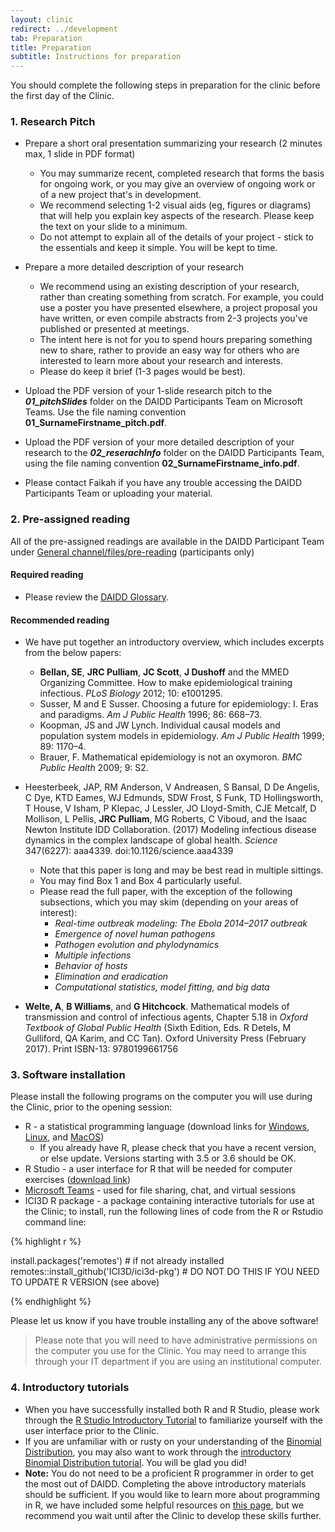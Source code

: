 ```yaml
---
layout: clinic
redirect: ../development
tab: Preparation
title: Preparation
subtitle: Instructions for preparation
---
```


You should complete the following steps in preparation for the clinic before the first day of the Clinic.

### 1. Research Pitch

- Prepare a short oral presentation summarizing your research (2 minutes max, 1 slide in PDF format)
    - You may summarize recent, completed research that forms the basis for ongoing work, or you may give an overview of ongoing work or of a new project that's in development.
    - We recommend selecting 1-2 visual aids (eg, figures or diagrams) that  will help you explain key aspects of the research. Please keep the text on your slide to a minimum.
    - Do not attempt to explain all of the details of your project - stick to the essentials and keep it simple. You will be kept to time.

- Prepare a more detailed description of your research
    - We recommend using an existing description of your research, rather than creating something from scratch. For example, you could use a poster you have presented elsewhere, a project proposal you have written, or even compile abstracts from 2-3 projects you've published or presented at meetings.
    - The intent here is not for you to spend hours preparing something new to share, rather to provide an easy way for others who are interested to learn more about your research and interests.
    - Please do keep it brief (1-3 pages would be best).

- Upload the PDF version of your 1-slide research pitch to the **_01_pitchSlides_** folder on the DAIDD Participants Team on Microsoft Teams. Use the file naming convention **01_SurnameFirstname_pitch.pdf**.
- Upload the PDF version of your more detailed description of your research to the **_02_reserachInfo_** folder on the DAIDD Participants Team, using the file naming convention **02_SurnameFirstname_info.pdf**.
- Please contact Faikah if you have any trouble accessing the DAIDD Participants Team or uploading your material.

### 2. Pre-assigned reading

All of the pre-assigned readings are available in the DAIDD Participant Team under [General channel/files/pre-reading](https://stellenbosch.sharepoint.com/:f:/s/DAIDD2023Participants/EppneM5KfXxKmWbQe2nEUwYB-b-_olCVVWDkSo26giArQA?e=U37QAk) (participants only)

#### Required reading

- Please review the [DAIDD Glossary](../resources/DAIDD_Glossary.pdf).

#### Recommended reading

- We have put together an introductory overview, which includes excerpts from the below papers:
    - **Bellan, SE**, **JRC Pulliam**, **JC Scott**, **J Dushoff** and the MMED Organizing Committee. How to make epidemiological training infectious. _PLoS Biology_ 2012; 10: e1001295.
    - Susser, M and E Susser. Choosing a future for epidemiology: I. Eras and paradigms. _Am J Public Health_ 1996; 86: 668–73.
    - Koopman, JS and JW Lynch. Individual causal models and population system models in epidemiology. _Am J Public Health_ 1999; 89: 1170–4.
    - Brauer, F. Mathematical epidemiology is not an oxymoron. _BMC Public Health_ 2009; 9: S2.

- Heesterbeek, JAP, RM Anderson, V Andreasen, S Bansal, D De Angelis, C Dye, KTD Eames, WJ Edmunds, SDW Frost, S Funk, TD Hollingsworth, T House, V Isham, P Klepac, J Lessler, JO Lloyd-Smith, CJE Metcalf, D Mollison, L Pellis, **JRC Pulliam**, MG Roberts, C Viboud, and the Isaac Newton Institute IDD Collaboration. (2017) Modeling infectious disease dynamics in the complex landscape of global health. _Science_ 347(6227): aaa4339. doi:10.1126/science.aaa4339
    - Note that this paper is long and may be best read in multiple sittings.
    - You may find Box 1 and Box 4 particularly useful.
    - Please read the full paper, with the exception of the following subsections, which you may skim (depending on your areas of interest):
        - _Real-time outbreak modeling: The Ebola 2014–2017 outbreak_
        - _Emergence of novel human pathogens_
        - _Pathogen evolution and phylodynamics_
        - _Multiple infections_
        - _Behavior of hosts_
        - _Elimination and eradication_
        - _Computational statistics, model fitting, and big data_

- **Welte, A**, **B Williams**, and **G Hitchcock**. Mathematical models of transmission and control of infectious agents, Chapter 5.18 in _Oxford Textbook of Global Public Health_ (Sixth Edition, Eds. R Detels, M Gulliford, QA Karim, and CC Tan). Oxford University Press  (February 2017). Print ISBN-13: 9780199661756

### 3. Software installation

Please install the following programs on the computer you will use during the Clinic, prior to the opening session:

- R - a statistical programming language (download links for [Windows](http://cran.r-project.org/bin/windows/base/), [Linux](http://cran.r-project.org/bin/linux/), and [MacOS](http://cran.r-project.org/bin/macosx/))
	* If you already have R, please check that you have a recent version, or else update. Versions starting with 3.5 or 3.6 should be OK.
- R Studio - a user interface for R that will be needed for computer exercises ([download link](http://www.rstudio.com/products/rstudio/download/))
- [Microsoft Teams](https://www.microsoft.com/en-za/microsoft-365/microsoft-teams/download-app) - used for file sharing, chat, and virtual sessions
- ICI3D R package - a package containing interactive tutorials for use at the Clinic; to install, run the following lines of code from the R or Rstudio command line:

<div class="row">
<div class="col-lg-1">
</div>
<div class="col-lg-10">
{% highlight r %}

install.packages('remotes') # if not already installed
remotes::install_github('ICI3D/ici3d-pkg') # DO NOT DO THIS IF YOU NEED TO UPDATE R VERSION (see above)

{% endhighlight %}
</div>
<div class="col-lg-1">
</div>
</div>

Please let us know if you have trouble installing any of the above software!

> Please note that you will need to have administrative permissions on the computer you use for the Clinic. You may need to arrange this through your IT department if you are using an institutional computer.

### 4. Introductory tutorials

- When you have successfully installed both R and R Studio, please work through the [R Studio Introductory Tutorial](https://raw.githubusercontent.com/ICI3D/RTutorials/master/introRstudio.R) to familiarize yourself with the user interface prior to the Clinic.
- If you are unfamiliar with or rusty on your understanding of the [Binomial Distribution](http://en.wikipedia.org/wiki/Binomial_distribution), you may also want to work through the [introductory Binomial Distribution tutorial](https://github.com/ICI3D/RTutorials/blob/master/binomialDistribution.R?raw=true). You will be glad you did!
- **Note:** You do not need to be a proficient R programmer in order to get the most out of DAIDD. Completing the above introductory materials should be sufficient. If you would like to learn more about programming in R, we have included some helpful resources on [this page](../resources), but we recommend you wait until after the Clinic to develop these skills further.
